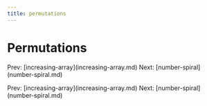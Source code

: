 ```yaml
---
title: permutations
---
```


# Permutations

Prev: \[increasing-array](increasing-array.md)
Next: \[number-spiral](number-spiral.md)

Prev: \[increasing-array](increasing-array.md)
Next: \[number-spiral](number-spiral.md)
